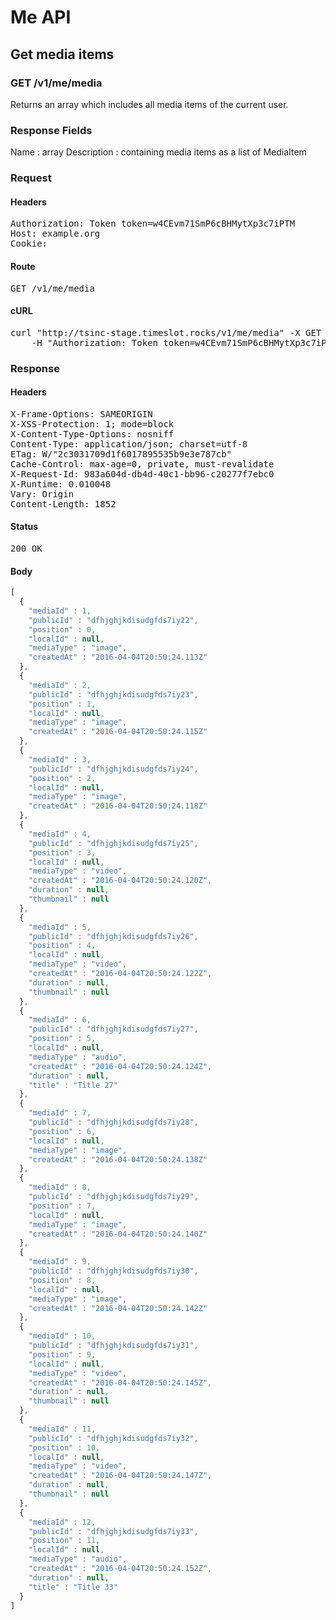 # Me API

## Get media items

### GET /v1/me/media

Returns an array which includes all media items of the current user.

### Response Fields

Name : array
Description : containing media items as a list of MediaItem

### Request

#### Headers

<pre>Authorization: Token token=w4CEvm71SmP6cBHMytXp3c7iPTM
Host: example.org
Cookie: </pre>

#### Route

<pre>GET /v1/me/media</pre>

#### cURL

<pre class="request">curl &quot;http://tsinc-stage.timeslot.rocks/v1/me/media&quot; -X GET \
	-H &quot;Authorization: Token token=w4CEvm71SmP6cBHMytXp3c7iPTM&quot;</pre>

### Response

#### Headers

<pre>X-Frame-Options: SAMEORIGIN
X-XSS-Protection: 1; mode=block
X-Content-Type-Options: nosniff
Content-Type: application/json; charset=utf-8
ETag: W/&quot;2c3031709d1f6017895535b9e3e787cb&quot;
Cache-Control: max-age=0, private, must-revalidate
X-Request-Id: 983a604d-db4d-40c1-bb96-c20277f7ebc0
X-Runtime: 0.010048
Vary: Origin
Content-Length: 1852</pre>

#### Status

<pre>200 OK</pre>

#### Body

```javascript
[
  {
    "mediaId" : 1,
    "publicId" : "dfhjghjkdisudgfds7iy22",
    "position" : 0,
    "localId" : null,
    "mediaType" : "image",
    "createdAt" : "2016-04-04T20:50:24.113Z"
  },
  {
    "mediaId" : 2,
    "publicId" : "dfhjghjkdisudgfds7iy23",
    "position" : 1,
    "localId" : null,
    "mediaType" : "image",
    "createdAt" : "2016-04-04T20:50:24.115Z"
  },
  {
    "mediaId" : 3,
    "publicId" : "dfhjghjkdisudgfds7iy24",
    "position" : 2,
    "localId" : null,
    "mediaType" : "image",
    "createdAt" : "2016-04-04T20:50:24.118Z"
  },
  {
    "mediaId" : 4,
    "publicId" : "dfhjghjkdisudgfds7iy25",
    "position" : 3,
    "localId" : null,
    "mediaType" : "video",
    "createdAt" : "2016-04-04T20:50:24.120Z",
    "duration" : null,
    "thumbnail" : null
  },
  {
    "mediaId" : 5,
    "publicId" : "dfhjghjkdisudgfds7iy26",
    "position" : 4,
    "localId" : null,
    "mediaType" : "video",
    "createdAt" : "2016-04-04T20:50:24.122Z",
    "duration" : null,
    "thumbnail" : null
  },
  {
    "mediaId" : 6,
    "publicId" : "dfhjghjkdisudgfds7iy27",
    "position" : 5,
    "localId" : null,
    "mediaType" : "audio",
    "createdAt" : "2016-04-04T20:50:24.124Z",
    "duration" : null,
    "title" : "Title 27"
  },
  {
    "mediaId" : 7,
    "publicId" : "dfhjghjkdisudgfds7iy28",
    "position" : 6,
    "localId" : null,
    "mediaType" : "image",
    "createdAt" : "2016-04-04T20:50:24.138Z"
  },
  {
    "mediaId" : 8,
    "publicId" : "dfhjghjkdisudgfds7iy29",
    "position" : 7,
    "localId" : null,
    "mediaType" : "image",
    "createdAt" : "2016-04-04T20:50:24.140Z"
  },
  {
    "mediaId" : 9,
    "publicId" : "dfhjghjkdisudgfds7iy30",
    "position" : 8,
    "localId" : null,
    "mediaType" : "image",
    "createdAt" : "2016-04-04T20:50:24.142Z"
  },
  {
    "mediaId" : 10,
    "publicId" : "dfhjghjkdisudgfds7iy31",
    "position" : 9,
    "localId" : null,
    "mediaType" : "video",
    "createdAt" : "2016-04-04T20:50:24.145Z",
    "duration" : null,
    "thumbnail" : null
  },
  {
    "mediaId" : 11,
    "publicId" : "dfhjghjkdisudgfds7iy32",
    "position" : 10,
    "localId" : null,
    "mediaType" : "video",
    "createdAt" : "2016-04-04T20:50:24.147Z",
    "duration" : null,
    "thumbnail" : null
  },
  {
    "mediaId" : 12,
    "publicId" : "dfhjghjkdisudgfds7iy33",
    "position" : 11,
    "localId" : null,
    "mediaType" : "audio",
    "createdAt" : "2016-04-04T20:50:24.152Z",
    "duration" : null,
    "title" : "Title 33"
  }
]
```
